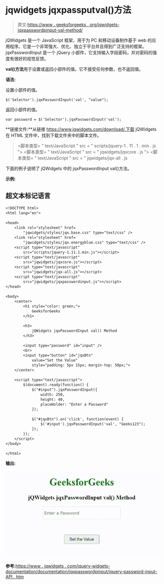 # jqwidgets jqxpassputval()方法

> 原文:[https://www . geeksforgeeks . org/jqwidgets-jqxpasswordpinput-val-method/](https://www.geeksforgeeks.org/jqwidgets-jqxpasswordinput-val-method/)

jQWidgets 是一个 JavaScript 框架，用于为 PC 和移动设备制作基于 web 的应用程序。它是一个非常强大、优化、独立于平台并且得到广泛支持的框架。jqxPasswordInput 是一个 jQuery 小部件，它支持输入字段密码，并对密码的强度有很好的视觉反馈。

**val()方法**用于设置或返回小部件的值。它不接受任何参数，也不返回值。

**语法:**

设置小部件的值。

```
$('Selector').jqxPasswordInput('val', "value");
```

返回小部件的值。

```
var password = $('Selector').jqxPasswordInput('val'); 
```

**链接文件:**从链接 https://www.jqwidgets.com/download/.下载 jQWidgets 在 HTML 文件中，找到下载文件夹中的脚本文件。

> <link rel="”stylesheet”" href="”jqwidgets/styles/jqx.base.css”" type="”text/css”">
> <脚本类型= " text/JavaScript " src = " scripts/jquery-1 . 11 . 1 . min . js "></脚本类型>
> <脚本类型= " text/JavaScript " src = " jqwidgets/jqxcore . js "></脚本类型>
> <脚本类型= " text/JavaScript " src = " jqwidgets/jqx-all . js

下面的例子说明了 jQWidgets 中的 jqxPasswordInput val()方法。

**示例:**

## 超文本标记语言

```
<!DOCTYPE html>
<html lang="en">

<head>
    <link rel="stylesheet" href=
        "jqwidgets/styles/jqx.base.css" type="text/css" />
    <link rel="stylesheet" href=
        "jqwidgets/styles/jqx.energyblue.css" type="text/css" />
    <script type="text/javascript" 
        src="scripts/jquery-1.11.1.min.js"></script>
    <script type="text/javascript" 
        src="jqwidgets/jqxcore.js"></script>
    <script type="text/javascript" 
        src="jqwidgets/jqx-all.js"></script>
    <script type="text/javascript" 
        src="jqwidgets/jqxpasswordinput.js"></script>
</head>

<body>
    <center>
        <h1 style="color: green;">
            GeeksforGeeks
        </h1>

        <h3>
            jQWidgets jqxPasswordInput val() Method
        </h3>

        <input type="password" id="input" />
        <br>
        <input type="button" id="jqxBtn" 
            value="Set the Value" 
            style="padding: 5px 15px; margin-top: 50px;">
    </center>

    <script type="text/javascript">
        $(document).ready(function() {
            $("#input").jqxPasswordInput({
                width: 250,
                height: 40,
                placeHolder: "Enter a Password"
            });

            $("#jqxBtn").on('click', function(event) {
                $('#input').jqxPasswordInput('val', "Geeks123");
            });
        });
    </script>
</body>

</html>
```

**输出:**

![](img/d5a25988b2756f61439a4498a3991ba8.png)

**参考:**[https://www . jqwidgets . com/jquery-widgets-documentation/documentation/jqxpasswordpinput/jquery-password-input-API . htm](https://www.jqwidgets.com/jquery-widgets-documentation/documentation/jqxpasswordinput/jquery-password-input-api.htm)